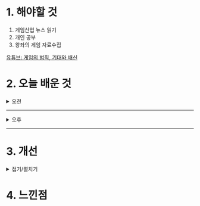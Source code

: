 
# 1. 해야할 것

1. 게임산업 뉴스 읽기 
2. 개인 공부  
3. 왕좌의 게임 자료수집

[유튜브: 게임의 법칙, 기대와 배신](https://www.youtube.com/watch?v=kzWUg1jIoFQ)

# 2. 오늘 배운 것

<details>
<summary>오전</summary>

## 오늘의 뉴스
### 요약
■ 반다이남코, '위쳐3' 개발진 신작 퍼블리싱 맡는다 
반다이남코 엔터테인먼트 코리아(지사장 장태근)는 Rebel Wolves의 발매 예정인 첫 타이틀, 'Dawnwalker' 사가의 첫 번째 게임을 반다이남코 엔터테인먼트가 글로벌 퍼블리셔를 맡아 발매할 예정이라고 발표했습니다. 이에 따라, 반다이남코 엔터테인먼트는 Rebel Wolves의 발매 예정인 첫 타이틀인 Dawnwalker 사가 첫 번째 게임의 글로벌 퍼블리셔를 맡게 됐습니다.

■ 넷마블 나혼렙, 프랑스 K-박람회에 대표 게임 콘텐츠로 참가
넷마블(대표 권영식, 김병규)은 오는 26일부터 30일까지 프랑스 파리의 '브롱냐르 궁'에서 개최되는 '2024 프랑스 K-박람회'에 '나 혼자만 레벨업:어라이즈'(개발사 넷마블네오)를 출품한다고 25일 밝혔습니다. 넷마블 관계자는 "K-콘텐츠의 대표적인 IP 확장 사례로 '나 혼자만 레벨업:어라이즈'가 주목을 받고 있다"며 "앞으로도 '나 혼자만 레벨업:어라이즈'를 통해 K-콘텐츠의 우수성을 알릴 수 있도록 노력하겠다"라고 밝혔습니다.

■ 콜 오브 듀티: 블랙 옵스6, 금일 출시 
콜 오브 듀티: 블랙 옵스 6(이하 블랙 옵스 6)가 긴장감과 몰입을 선사하는 서사적 캠페인과 블록버스터급 강렬한 액션으로 10월 25일(이하 한국 시간 기준) 전 세계 출시됩니다. 오늘 블랙 옵스6가 출시됨에 따라 Xbox One®, Xbox Series X|S, PlayStation 5®, PlayStation 4® 및 Battle.net®, Microsoft Store, Steam 등 다양한 플랫폼을 통해 각자에게 최적화된 플랫폼과 원하는 에디션으로 블랙 옵스 6의 긴장감과 액션 넘치는 세계 속으로 빠져들 수 있습니다.

■ 랑그릿사 제작진 신작 '메카아라시', 사전예약 100만 돌파 
SRPG 전문 개발사 블랙잭 스튜디오는 자사가 개발한 최신 모바일 SRPG '메카아라시'가 사전예약자 수 100만 명을 돌파했다고 25일 밝혔습니다. '랑그릿사' 제작진의 최종병기 SRPG '메카아라시'는 '스톰스틸 합금'을 사용하는 메카를 전투 무기로 앞세운 근미래식 판타지 세계관이  배경입니다.

■ SOOP, 5년 만에 새 이름으로 지스타 2024 참가
SOOP이 올 11월에 열리는 국제게임전시회인 '지스타(G-STAR) 2024'에 5년 만에 참가합니다. SOOP의 지스타 슬로건인 'Let's ( ) with SOOP'은 "숲(SOOP)과 함께 모든 것을 할 수 있다"는 메시지를 담고 있으며, 슬로건에 걸맞게 유저와 스트리머가 모두 함께 즐길 수 있는 다양한 프로그램을 부스 안에서 진행할 예정입니다.

■ 영국행 티켓은 누구에게? 젠지-T1 진검승부
리그 오브 레전드(League of Legends; LoL)를 개발, 서비스하고 있는 라이엇 게임즈는 2024 리그 오브 레전드 월드 챔피언십의 4강전이 26일(토)과 27일(일) 이틀 동안 프랑스 파리에 위치한 아디다스 아레나에서 열린다고 밝혔습니다. LCK 2번 시드 자격으로 월드 챔피언십에 나선 젠지는 스위스 스테이지를 3전 전승으로 마무리한 뒤 8강에서 LCS(북미) 1번 시드 플라이퀘스트를 천신만고 끝에 제압하며 4강에 진출했습니다.

■ 쿠키런: 모험의 탑, 구글플레이와 지스타 출전
데브시스터즈㈜(대표 조길현)의 개발 스튜디오 오븐게임즈㈜(대표 배형욱)가 개발한 '쿠키런: 모험의 탑'이 오는 11월 14일부터 17일까지 부산 벡스코에서 열리는 '지스타 2024'의 구글플레이 전시 부스에서 유저들을 만납니다. 지난 지스타에서는 13만 명 이상이 쿠키런: 모험의 탑 시연존에서 게임을 체험하고 현장 굿즈도 빠르게 전량 소진되는 등 부스 내 가장 뜨거운 반응을 얻은 것으로 알려졌습니다.

■ 주말 내내 플레이 가능! '슈퍼바이브' CBT 시간 확대 
띠어리크래프트가 개발하고, 넥슨이 서비스 예정인 '슈퍼바이브'가 CBT 플레이 시간을 확대하기로 결정했습니다. '슈퍼바이브'는 지난 주말로 마무리된 스팀 넥스트 페스트에서 두 번째로 가장 많이 플레이한 참가작에 이름을 올릴 정도로 높은 관심을 받은 바 있으며, 약 45만여 명이 체험판을 다운로드 한 것으로 나타났습니다.

■ [이슈] 위영광 대표 반박, "중국을 위해 일하지 않았다" 
국정감사에서 "e스포츠 국제 표준 문제에서 중국 편을 든다"라고 지목받았던 위영광 바나나컬처게이밍앤미디어 대표가 25일 입장을 밝혔습니다. 이 과정에서 강 의원은 "기술표준원에 등록된 우리 쪽 전문가가 위영광이라는 분이다"라며 "중국 쪽 최대 e스포츠 회사의 자회사 한국 지사장인데, 무늬만 한국인이지 월급은 중국에서 받는다. 기술표준화 대응 회의에 참석해서는 중국 편을 드는 듯한 발언까지 했다"라고 주장했습니다.

■ [게임국감] 김성회 "게임검열법, 지나치게 모호해서 지나치게 문제" 
'G식백과' 김성회 유튜버가 국회 국정감사에서 게임검열법 헌법소원 청구 취지를 밝혔습니다. 김 유튜버는 국정감사 때 "법 자체는 간단하지만, 지나치게 모호하기 때문에 지나치게 문제가 되고 있다"며 "지난 2년간 500여 종의 게임이 장르를 불문하고 한국에서만 차단을 당했는데, 차단 근거는 다 한 줄이었다. 모방범죄의 우려 때문"이라고 소개했습니다.

■ 무협 RPG '낭만강호' 오늘부터 정식 서비스 실시
아이클럭워크는 WhaleGames에서 개발하고, 자사에서 서비스하는 추억의 무협 RPG ‘낭만강호’의 정식 서비스를 오늘 11시부터 구글 플레이스토어, 애플 앱스토어, 원스토어, 갤럭시 스토어에서 시작했다고 밝혔습니다.

■ 각 세대를 대표하는 PS 진영 게임은? PS 파트너 어워드 투표 개시 
올해 유저들이 최고의 PS 게임과 각 세대별 최고의 PS 게임을 선정하는 어워드 투표가 진행됩니다. 올해로 30주년을 맞은 PS 파트너 어워드는 2023년 10월 1일부터 2024년 9월 30일까지 일본 및 아시아 지역에서 총 플레이 시간이 가장 많았던 상위 30개 타이틀을 대상으로 합니다. 

■ 마계가 되어버린 학교, 던전 RPG '학원마경' 11월 7일 출시
글로벌 게임 퍼블리셔 CFK(대표 구창식)은 오늘(24일), 던전 RPG 신작 '학원마경(High School Crisis)'을 스팀 플랫폼으로 오는 11월 7일(목) 글로벌 발매하기로 결정했다고 밝혔습니다. '학원마경'은 국내 개발사 피아이소프트가 개발한 게임으로, '심볼 인카운터(필드애 배치된 적, NPC와 접촉해 전투/이벤트가 일어나는 방식)'를 던전 RPG 장르에 도입, 보다 다이내믹한 게임 플레이를 경험할 수 있는 것이 특징입니다.

■ '몬헌 와일즈' 오픈 베타 예고, 한정 듀얼센스도 출시 
몬스터 헌터 와일즈 출시를 기념해 제작된 한정판 DualSense 무선 컨트롤러가 타이틀 발매일과 동일한 2025년 2월 28일 출시됩니다. 몬스터 헌터 와일즈는 DualSense 무선 컨트롤러의 햅틱 피드백과 적응형 트리거, 내장 스피커, Tempest 3D 오디오 기술, 모션 센서를 활용해 실제로 필드를 모험하며 몬스터를 사냥하는 듯한 몰입감 넘치는 게임 경험을 선사합니다.

■ 볼텍스게이밍, 명조 ‘유호’ 디지털 포토카드 이벤트 24일 실시
'볼텍스게이밍(Vortex Gaming)'은 쿠로게임즈의 오픈월드 ARPG '명조: 워더링 웨이브(이하 명조)'의 신규 캐릭터 '유호'의 디지털 포토카드 이벤트를 진행한다고 24일 밝혔습니다. 10월 24일부터 11월 13일까지 진행되는 이번 이벤트에서는 미션을 완료하면 명조 IP를 활용한 디지털 굿즈를 얻을 수 있습니다.

■ 워크래프트 세계관 30주년! 11월 14일 기념 방송 예고 
블리자드 엔터테인먼트(Blizzard Entertainment)를 대표하는 IP 중 하나인 워크래프트(Warcraft) 세계관이 아제로스에서 수많은 모험을 거듭하며 30주년을 맞이하는 가운데, 오는 11월 14일(이하 한국시간) 월드 오브 워크래프트와 클래식, 하스스톤, 워크래프트 럼블 개발팀이 한데 모여 특별한 방송을 진행합니다. 한편, 월드 오브 워크래프트: 내부 전쟁(World of Warcraft: The War Within)'의 첫 번째 대규모 업데이트인 11.0.5 콘텐츠 업데이트가 오늘 적용, 20년에 걸친 모험의 역사를 기념하는 게임 내 이벤트인 '월드 오브 워크래프트 20주년 기념제'도시작됐습니다.

■ 스위치용 '썸썸편의점' 두 번째 DLC팩, 24일 출시
글로벌 게임 퍼블리셔 CFK(대표 구창식)은 오늘(24일), 테일즈샵의 경영 연애 시뮬레이션 '썸썸 편의점' 닌텐도 스위치판의 두 번째 DLC 팩 '방예나 애프터 스토리'를 글로벌 발매한다고 밝혔습니다. 자사는 썸썸 편의점 첫 DLC 팩인 '아델라 애프터 스토리' 이후에도 방예나, 편수희의 추가 스토리를 그려낸 '방예나 애프터 스토리', '편수희 애프터 스토리'를 각각 10월 24일(목), 12월 19일(목)에 발매할 예정입니다.

■ [게임국감] 중국, e스포츠 표준 장악 나서는데...우리 정부는 '수수방관' 
중국이 e스포츠 국제 표준을 선점하기 위해 치밀하게 움직이는 동안, 우리 정부는 사실상 손 놓고 있던 것으로 나타났습니다. 국회 문화체육관광위원회 강유정 의원(더불어민주당)은 24일 문화체육관광부 종합감사에서 "중국의 '국제 e스포츠 표준화 제안서'가 ISO(국제표준화기구) 에 채택되는 과정을 우리 정부가 방관했을 뿐만 아니라, 오히려 중국에 유리한 환경을 조성하는 데 일조했다"며 정부의 직무유기를 강하게 질타했습니다.
</details>

****

<details>
<summary>오후</summary>


</details>

****


# 3. 개선


<details>
<summary>접기/펼치기</summary>


</details>



# 4. 느낀점


